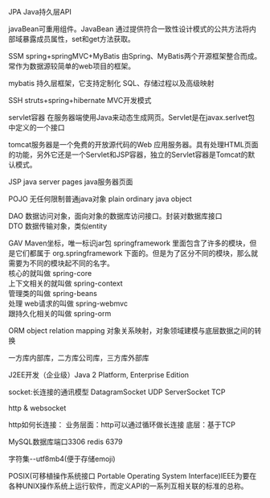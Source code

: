 
JPA Java持久层API

javaBean可重用组件。JavaBean 通过提供符合一致性设计模式的公共方法将内部域暴露成员属性，set和get方法获取。

SSM spring+springMVC+MyBatis 由Spring、MyBatis两个开源框架整合而成。常作为数据源较简单的web项目的框架。

mybatis 持久层框架，它支持定制化 SQL、存储过程以及高级映射

SSH struts+spring+hibernate MVC开发模式

servlet容器 在服务器端使用Java来动态生成网页。Servlet是在javax.serlvet包中定义的一个接口

tomcat服务器是一个免费的开放源代码的Web 应用服务器。具有处理HTML页面的功能，另外它还是一个Servlet和JSP容器，独立的Servlet容器是Tomcat的默认模式。

JSP java server pages java服务器页面

POJO 无任何限制普通java对象 plain ordinary java object

DAO 数据访问对象，面向对象的数据库访问接口。封装对数据库接口  
DTO 数据传输对象，类似entity

GAV Maven坐标，唯一标识jar包
springframework 里面包含了许多的模块，但是它们都属于 org.springframework 下面的。但是为了区分不同的模块，那么就需要为不同的模块起不同的名字。  
核心的就叫做 spring-core  
上下文相关的就叫做 spring-context  
管理类的叫做 spring-beans  
处理 web请求的叫做 spring-webmvc  
跟持久化相关的叫做 spring-orm  

ORM object relation mapping 对象关系映射，对象领域建模与底层数据之间的转换

一方库内部库，二方库公司库，三方库外部库

J2EE开发（企业级）Java 2 Platform, Enterprise Edition

socket:长连接的通讯模型
DatagramSocket UDP
ServerSocket TCP

http & websocket

http如何长连接：
业务层面：http可以通过循环做长连接
底层：基于TCP

MySQL数据库端口3306
redis 6379

字符集--utf8mb4(便于存储emoji)

POSIX(可移植操作系统接口 Portable Operating System Interface)IEEE为要在各种UNIX操作系统上运行软件，而定义API的一系列互相关联的标准的总称。
